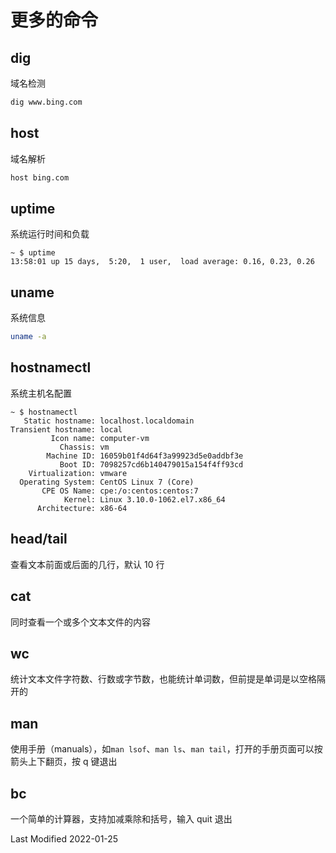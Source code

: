 # 更多的命令

## dig

域名检测

```bash
dig www.bing.com
```

## host

域名解析

```bash
host bing.com
```

## uptime

系统运行时间和负载

```
~ $ uptime
13:58:01 up 15 days,  5:20,  1 user,  load average: 0.16, 0.23, 0.26
```

## uname

系统信息

```bash
uname -a
```

## hostnamectl

系统主机名配置

```
~ $ hostnamectl
   Static hostname: localhost.localdomain
Transient hostname: local
         Icon name: computer-vm
           Chassis: vm
        Machine ID: 16059b01f4d64f3a99923d5e0addbf3e
           Boot ID: 7098257cd6b140479015a154f4ff93cd
    Virtualization: vmware
  Operating System: CentOS Linux 7 (Core)
       CPE OS Name: cpe:/o:centos:centos:7
            Kernel: Linux 3.10.0-1062.el7.x86_64
      Architecture: x86-64
```

## head/tail

查看文本前面或后面的几行，默认 10 行

## cat

同时查看一个或多个文本文件的内容

## wc

统计文本文件字符数、行数或字节数，也能统计单词数，但前提是单词是以空格隔开的

## man

使用手册（manuals），如`man lsof`、`man ls`、`man tail`，打开的手册页面可以按箭头上下翻页，按 q 键退出

## bc

一个简单的计算器，支持加减乘除和括号，输入 quit 退出

Last Modified 2022-01-25
